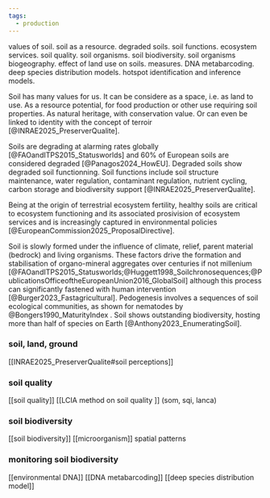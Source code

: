 ```yaml
---
tags:
  - production
---
```

values of soil. soil as a resource. degraded soils. soil functions. ecosystem services. soil quality. soil organisms. soil biodiversity. soil organisms biogeography. effect of land use on soils. measures. DNA metabarcoding. deep species distribution models. hotspot identification and inference models. 


Soil has many values for us. It can be considere as a space, i.e. as land to use. As a resource potential, for food production or other use requiring soil properties. As natural heritage, with conservation value. Or can even be linked to identity with the concept of terroir [@INRAE2025_PreserverQualite]. 

Soils are degrading at alarming rates globally [@FAOandITPS2015_Statusworlds] and 60% of European soils are considered degraded [@Panagos2024_HowEU]. Degraded soils show degraded soil functionning. Soil functions include soil structure maintenance, water regulation, contaminant regulation, nutrient cycling, carbon storage and biodiversity support [@INRAE2025_PreserverQualite]. 

Being at the origin of terrestrial ecosystem fertility, healthy soils are critical to ecosystem functioning and its associated prosivision of ecosystem services and is increasingly captured in environmental policies [@EuropeanCommission2025_ProposalDirective]. 

Soil is slowly formed under the influence of climate, relief, parent material (bedrock) and living organisms. These factors drive the formation and stabilisation of organo-mineral aggregates over centuries if not millenium [@FAOandITPS2015_Statusworlds;@Huggett1998_Soilchronosequences;@PublicationsOfficeoftheEuropeanUnion2016_GlobalSoil] although this process can significantly fastened with human intervention [@Burger2023_Fastagricultural]. Pedogenesis involves a sequences of soil ecological communities, as shown for nematodes by @Bongers1990_MaturityIndex . Soil shows outstanding biodiversity, hosting more than half of species on Earth [@Anthony2023_EnumeratingSoil].


### soil, land, ground
[[INRAE2025_PreserverQualite#soil perceptions]]
### soil quality
[[soil quality]]
[[LCIA method on soil quality ]] (som, sqi, lanca)
### soil biodiversity
[[soil biodiversity]]
[[microorganism]]
spatial patterns
### monitoring soil biodiversity
[[environmental DNA]]
[[DNA metabarcoding]]
[[deep species distribution model]]